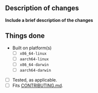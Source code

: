 ## Description of changes

**Include a brief description of the changes**

## Things done

- Built on platform(s)
  - [ ] `x86_64-linux`
  - [ ] `aarch64-linux`
  - [ ] `x86_64-darwin`
  - [ ] `aarch64-darwin`
- [ ] Tested, as applicable.
- [ ] Fits [CONTRIBUTING.md](https://github.com/aaron-dodd/nix-config/blob/main/CONTRIBUTING.md).
